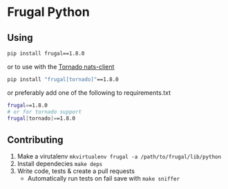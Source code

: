 # Frugal Python

## Using

```bash
pip install frugal==1.8.0
```
or to use with the [Tornado nats-client](https://github.com/nats-io/python-nats)
```bash
pip install "frugal[tornado]"==1.8.0
```
or preferably add one of the following to requirements.txt
```bash
frugal==1.8.0
# or for tornado support
frugal[tornado]==1.8.0
```
## Contributing
1. Make a virutalenv `mkvirtualenv frugal -a /path/to/frugal/lib/python`
2. Install dependecies `make deps`
3. Write code, tests & create a pull requests
    * Automatically run tests on fail save with `make sniffer`
